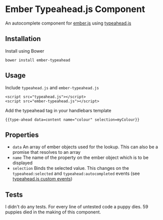 # Ember Typeahead.js Component

An autocomplete component for [ember.js](http://www.emberjs.com) using [typeahead.js](https://github.com/twitter/typeahead.js)

## Installation

Install using Bower

```
bower install ember-typeahead
```

## Usage

Include ```typeahead.js``` and ```ember-typeahead.js```

```
<script src="typeahead.js"></script> 
<script src="ember-typeahead.js"></script> 
```

Add the typeahead tag in your handlebars template

```
{{type-ahead data=content name="colour" selection=myColour}}
```

## Properties

- ```data``` An array of ember objects used for the lookup. This can also be a promise that resolves to an array
- ```name``` The name of the property on the ember object which is to be displayed
- ```selection``` Binds the selected value. This changes on the ```typeahead:selected``` and ```typeahead:autocompleted``` events (see [typeahead.js custom events](https://github.com/twitter/typeahead.js/#custom-events))

## Tests

I didn't do any tests. For every line of untested code a puppy dies. 59 puppies died in the making of this component.
